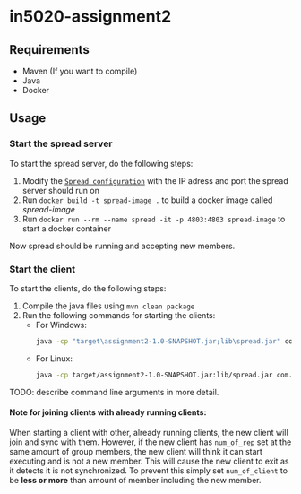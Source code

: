 # in5020-assignment2

## Requirements
- Maven (If you want to compile)
- Java
- Docker

## Usage

### Start the spread server
To start the spread server, do the following steps:
1. Modify the [`Spread configuration`](./spread.conf) with the IP adress and port the spread server should run on
2. Run `docker build -t spread-image .` to build a docker image called *spread-image*
3. Run `docker run --rm --name spread -it -p 4803:4803 spread-image` to start a docker container

Now spread should be running and accepting new members. 

### Start the client
To start the clients, do the following steps:
1. Compile the java files using `mvn clean package`
2. Run the following commands for starting the clients:
   - For Windows:
     ```sh
     java -cp "target\assignment2-1.0-SNAPSHOT.jar;lib\spread.jar" com.example.Client --server 127.0.0.1 --account Group10 --file exampleinputfile.txt --replicas 2 --id 1
     ```
   - For Linux:
     ```sh
     java -cp target/assignment2-1.0-SNAPSHOT.jar:lib/spread.jar com.example.Client --server 127.0.0.1 --account Group10 --file exampleinputfile.txt --replicas 2 --id 1
     ```

TODO: describe command line arguments in more detail.

#### Note for joining clients with already running clients: 
When starting a client with other, already running clients, the new client will join and sync with them.
However, if the new client has `num_of_rep` set at the same amount of group members, the new client will think it can start executing and is not a new member.
This will cause the new client to exit as it detects it is not synchronized. 
To prevent this simply set `num_of_client` to be **less or more** than amount of member including the new member. 